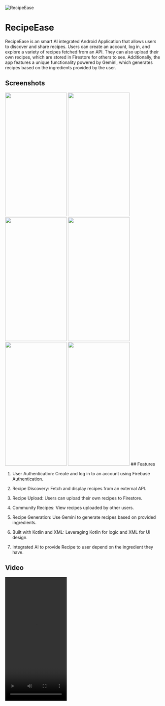 ![RecipeEase](https://github.com/Rudresh07/RecipeEase/assets/97966593/66e72b43-b6f0-4b41-bfd4-8afef8360b85)

# RecipeEase


RecipeEase is an smart AI integrated Android Application that allows users to discover and share recipes. Users can create an account, log in, and explore a variety of recipes fetched from an API. They can also upload their own recipes, which are stored in Firestore for others to see. Additionally, the app features a unique functionality powered by Gemini, which generates recipes based on the ingredients provided by the user.

## Screenshots
<img src="https://github.com/Rudresh07/RecipeEase/assets/97966593/22689d29-63d0-48a4-9c1e-94c2c1a43f6d" width="200" height="400" />
<img src="https://github.com/Rudresh07/RecipeEase/assets/97966593/7d59c2e8-3fe9-4e0a-a02c-428b2d948dc5" width="200" height="400" />
<img src="https://github.com/Rudresh07/RecipeEase/assets/97966593/f163c2fc-b08d-4a4b-9021-5b0813929eef" width="200" height="400" />
<img src="https://github.com/Rudresh07/RecipeEase/assets/97966593/07ddbfa8-45d9-407d-b27a-4a60cc73d26c" width="200" height="400" />
<img src="https://github.com/Rudresh07/RecipeEase/assets/97966593/ac001a9a-5ce3-4711-8728-d2c754fd7621" width="200" height="400" />
<img src="https://github.com/Rudresh07/RecipeEase/assets/97966593/7da4f50d-a434-4f6b-b3a6-f020a5e2fdf0" width="200" height="400" />
## Features

1. User Authentication: Create and log in to an account using Firebase Authentication.

2. Recipe Discovery: Fetch and display recipes from an external API.
3. Recipe Upload: Users can upload their own recipes to Firestore.
4. Community Recipes: View recipes uploaded by other users.

5. Recipe Generation: Use Gemini to generate recipes based on provided ingredients.

6. Built with Kotlin and XML: Leveraging Kotlin for logic and XML for UI design.
7. Integrated AI to provide Recipe to user depend on the ingredient they have.


## Video
<video src="https://github.com/user-attachments/assets/b9316a32-0c03-45a5-8387-1ec79039fdbf" width="200" height="400" />


## Installation

To install and run RecipeEase on your local machine, follow these steps:

1. Clone the repository:
>git clone https://github.com/Rudresh07/RecipeEase.git
>cd RecipeEase

2. Open the project in Android Studio.

3. Sync the project with Gradle files.

4. Run the app on an emulator or a physical device.
## Usage

1. Launch the app.
2. Create an account or log in using Firebase Authentication.
3. Explore recipes fetched from the API.
4. Upload your own recipes through the app interface.
5. Use the ingredient-based recipe generator powered by Gemini.


## Dependencies

1. Firebase Authentication: For user account creation and login.
2. Firestore: For storing and retrieving user-uploaded recipes.
3. Gemini: For generating recipes based on user-provided ingredients.
4. Kotlin and XML: For app development and UI design
## Troubleshooting

1. Authentication Issues: Ensure your Firebase configuration is correct and the google-services.json file is properly placed.
2. API Errors: Check your network connection and ensure your API keys are valid and properly configured.
## License

[MIT](https://choosealicense.com/licenses/mit/)

